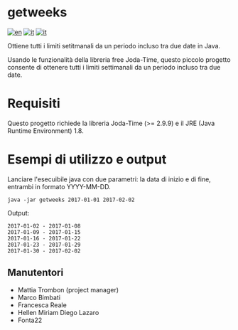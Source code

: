 # getweeks
[![en](https://img.shields.io/badge/lang-en-red.svg)](https://github.com/matt-tro/getweeks/blob/master/README.md)
[![it](https://img.shields.io/badge/lang-it-green.svg)](https://github.com/matt-tro/getweeks/blob/master/README.it.md)
[![it](https://img.shields.io/badge/lang-es-yellow.svg)](https://github.com/matt-tro/getweeks/blob/master/README.es.md)

Ottiene tutti i limiti setitmanali da un periodo incluso tra due date in Java.

Usando le funzionalità della libreria free Joda-Time, questo piccolo progetto consente di ottenere tutti i limiti settimanali da un periodo incluso tra due date.

# Requisiti
Questo progetto richiede la libreria Joda-Time (>= 2.9.9) e il JRE (Java Runtime Environment) 1.8.

# Esempi di utilizzo e output
Lanciare l'esecuibile java con due parametri: la data di inizio e di fine, entrambi in formato YYYY-MM-DD.
```
java -jar getweeks 2017-01-01 2017-02-02  
```
Output:  
```
2017-01-02 - 2017-01-08  
2017-01-09 - 2017-01-15  
2017-01-16 - 2017-01-22  
2017-01-23 - 2017-01-29  
2017-01-30 - 2017-02-02  
```
## Manutentori
- Mattia Trombon (project manager)
- Marco Bimbati
- Francesca Reale
- Hellen Miriam Diego Lazaro
- Fonta22
